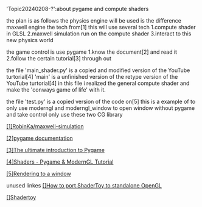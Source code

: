 'Topic20240208-?':about pygame and compute shaders

the plan is as follows
the physics engine will be used is the difference maxwell engine the tech from[1]
this will use several tech
1.compute shader in GLSL
2.maxwell simulation run on the compute shader
3.interact to this new physics world

the game control is use pygame
1.know the document[2] and read it
2.follow the certain tutorial[3] through out


the file
'main_shader.py' is a copied and modified version of the YouTube turtorial[4]
'main' is a unfinished version of the retype version of the YouTube turtorial[4]
in this file i realized the general compute shader and make the 'conways game of life' with it.

the file
'test.py' is a copied version of the code on[5]
this is a example of to only use moderngl and moderngl_window to open window without pygame and take control only use these two CG library

[[1]RobinKa/maxwell-simulation](https://github.com/RobinKa/maxwell-simulation?tab=readme-ov-file)

[[2]pygame documentation](https://www.pygame.org/docs/)

[[3]The ultimate introduction to Pygame](https://www.youtube.com/watch?v=AY9MnQ4x3zk&list=PLrbMfgZRtJQGzj-J5D99nNhVCgjuIJ3K0)

[[4]Shaders - Pygame & ModernGL Tutorial](https://www.youtube.com/watch?v=LFbePt8i0DI&list=PLrbMfgZRtJQGzj-J5D99nNhVCgjuIJ3K0&index=3)

[[5]Rendering to a window](https://moderngl.readthedocs.io/en/latest/the_guide/functionality_expansion/window_using.html)


unused linkes
[[]How to port ShaderToy to standalone OpenGL](https://stackoverflow.com/questions/39645910/how-to-port-shadertoy-to-standalone-opengl)

[[]Shadertoy](https://www.shadertoy.com/)


